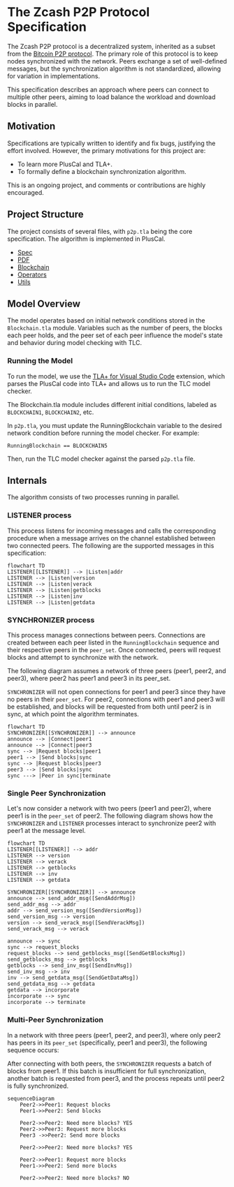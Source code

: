 # The Zcash P2P Protocol Specification

The Zcash P2P protocol is a decentralized system, inherited as a subset from the [Bitcoin P2P protocol](https://developer.bitcoin.org/reference/p2p_networking.html). The primary role of this protocol is to keep nodes synchronized with the network. Peers exchange a set of well-defined messages, but the synchronization algorithm is not standardized, allowing for variation in implementations.

This specification describes an approach where peers can connect to multiple other peers, aiming to load balance the workload and download blocks in parallel.

## Motivation

Specifications are typically written to identify and fix bugs, justifying the effort involved. However, the primary motivations for this project are:

- To learn more PlusCal and TLA+.
- To formally define a blockchain synchronization algorithm.

This is an ongoing project, and comments or contributions are highly encouraged.

## Project Structure

The project consists of several files, with `p2p.tla` being the core specification. The algorithm is implemented in PlusCal.

- [Spec](p2p.tla)
- [PDF]()
- [Blockchain](Blockchain.tla)
- [Operators](Operators.tla)
- [Utils](Utils.tla)

## Model Overview

The model operates based on initial network conditions stored in the `Blockchain.tla` module. Variables such as the number of peers, the blocks each peer holds, and the peer set of each peer influence the model's state and behavior during model checking with TLC.

### Running the Model

To run the model, we use the [TLA+ for Visual Studio Code](https://marketplace.visualstudio.com/items?itemName=alygin.vscode-tlaplus) extension, which parses the PlusCal code into TLA+ and allows us to run the TLC model checker.

The Blockchain.tla module includes different initial conditions, labeled as `BLOCKCHAIN1`, `BLOCKCHAIN2`, etc.

In `p2p.tla`, you must update the RunningBlockchain variable to the desired network condition before running the model checker. For example:

```
RunningBlockchain == BLOCKCHAIN5
```

Then, run the TLC model checker against the parsed `p2p.tla` file.

## Internals

The algorithm consists of two processes running in parallel.

### LISTENER process

This process listens for incoming messages and calls the corresponding procedure when a message arrives on the channel established between two connected peers. The following are the supported messages in this specification:

```mermaid
flowchart TD
LISTENER[[LISTENER]] --> |Listen|addr
LISTENER --> |Listen|version
LISTENER --> |Listen|verack
LISTENER --> |Listen|getblocks
LISTENER --> |Listen|inv
LISTENER --> |Listen|getdata
```

### SYNCHRONIZER process

This process manages connections between peers. Connections are created between each peer listed in the `RunningBlockchain` sequence and their respective peers in the `peer_set`. Once connected, peers will request blocks and attempt to synchronize with the network.

The following diagram assumes a network of three peers (peer1, peer2, and peer3), where peer2 has peer1 and peer3 in its peer_set.

`SYNCHRONIZER` will not open connections for peer1 and peer3 since they have no peers in their `peer_set`. For peer2, connections with peer1 and peer3 will be established, and blocks will be requested from both until peer2 is in sync, at which point the algorithm terminates.

```mermaid
flowchart TD
SYNCHRONIZER[[SYNCHRONIZER]] --> announce
announce --> |Connect|peer1
announce --> |Connect|peer3
sync --> |Request blocks|peer1
peer1 --> |Send blocks|sync
sync --> |Request blocks|peer3
peer3 --> |Send blocks|sync
sync ---> |Peer in sync|terminate
```

### Single Peer Synchronization

Let's now consider a network with two peers (peer1 and peer2), where peer1 is in the `peer_set` of peer2. The following diagram shows how the `SYNCHRONIZER` and `LISTENER` processes interact to synchronize peer2 with peer1 at the message level.

```mermaid
flowchart TD
LISTENER[[LISTENER]] --> addr
LISTENER --> version
LISTENER --> verack
LISTENER --> getblocks
LISTENER --> inv
LISTENER --> getdata

SYNCHRONIZER[[SYNCHRONIZER]] --> announce
announce --> send_addr_msg([SendAddrMsg])
send_addr_msg --> addr
addr --> send_version_msg([SendVersionMsg])
send_version_msg --> version
version --> send_verack_msg([SendVerackMsg])
send_verack_msg --> verack

announce --> sync
sync --> request_blocks
request_blocks --> send_getblocks_msg([SendGetBlocksMsg])
send_getblocks_msg --> getblocks
getblocks --> send_inv_msg([SendInvMsg])
send_inv_msg --> inv
inv --> send_getdata_msg([SendGetDataMsg])
send_getdata_msg --> getdata
getdata --> incorporate
incorporate --> sync
incorporate --> terminate
```

### Multi-Peer Synchronization

In a network with three peers (peer1, peer2, and peer3), where only peer2 has peers in its `peer_set` (specifically, peer1 and peer3), the following sequence occurs:

After connecting with both peers, the `SYNCHRONIZER` requests a batch of blocks from peer1. If this batch is insufficient for full synchronization, another batch is requested from peer3, and the process repeats until peer2 is fully synchronized.
 
```mermaid
sequenceDiagram
    Peer2->>Peer1: Request blocks
    Peer1->>Peer2: Send blocks

    Peer2->>Peer2: Need more blocks? YES
    Peer2->>Peer3: Request more blocks
    Peer3 ->>Peer2: Send more blocks

    Peer2->>Peer2: Need more blocks? YES

    Peer2->>Peer1: Request more blocks
    Peer1->>Peer2: Send more blocks

    Peer2->>Peer2: Need more blocks? NO
```
